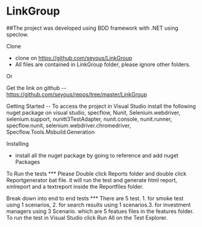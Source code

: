 # LinkGroup

##The project was developed using BDD framework with .NET using speclow.


Clone
- clone on https://github.com/seyous/LinkGroup
- All files are contained in LinkGroup folder, please ignore other folders.

Or

Get the link on github
--https://github.com/seyous/repos/tree/master/LinkGroup


Getting Started
-- To access the project in Visual Studio install the following nuget package on visual studio, specflow, Nunit, Selenium.webdriver, selenium.support, nunitt3TestAdapter, nunit.console, nunit.runner, specflow.nunit, selenium.webdriver.chromedriver, Specflow.Tools.Msbuild.Generation


Installing
- install all the nuget package by going to reference and add nuget Packages


To Run the tests
*** Please Double click Reports folder and double click Reportgenerator bat file. it will run the test and generate html report, xmlreport and a textreport inside the Reportfiles folder.



Break down into end to end tests
*** There are 5 test. 1. for smoke test using 1 scenarios, 2. for search results using 1 scenarios.3. for investment managers using  3 Scenario.
which are 5 featues files in the features folder. To run the test in Visual Studio click Run All on the Test Explorer.


